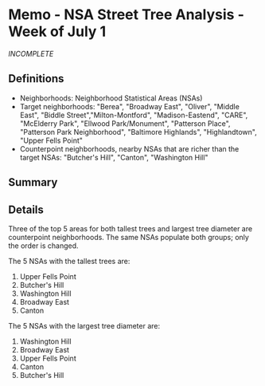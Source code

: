 # Memo - NSA Street Tree Analysis - Week of July 1

_INCOMPLETE_

## Definitions
* Neighborhoods: Neighborhood Statistical Areas (NSAs)
* Target neighborhoods: "Berea", "Broadway East", "Oliver", "Middle East", "Biddle Street","Milton-Montford", "Madison-Eastend", "CARE", "McElderry Park", "Ellwood Park/Monument", "Patterson Place", "Patterson Park Neighborhood", "Baltimore Highlands", "Highlandtown", "Upper Fells Point"
* Counterpoint neighborhoods, nearby NSAs that are richer than the target NSAs: "Butcher's Hill", "Canton", "Washington Hill"

## Summary



## Details

Three of the top 5 areas for both tallest trees and largest tree diameter are counterpoint neighborhoods. The same NSAs populate both groups; only the order is changed.

The 5 NSAs with the tallest trees are:
1. Upper Fells Point
2. Butcher's Hill
3. Washington Hill
4. Broadway East 
5. Canton

The 5 NSAs with the largest tree diameter are:
1. Washington Hill
2. Broadway East
3. Upper Fells Point
4. Canton
5. Butcher's Hill
